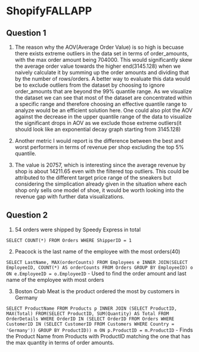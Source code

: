 # ShopifyFALLAPP

## Question 1
1. The reason why the AOV(Average Order Value) is so high is becuase there exists extreme outliers in the data set in terms of order_amounts, with the max order amount being 704000. This would significantly skew the average order value towards the higher end(3145.128) when we naively calculate it by summing up the order amounts and dividing that by the number of rows/orders. A better way to evaluate this data would be to exclude outliers from the dataset by choosing to ignore order_amounts that are beyond the 99% quantile range. As we visualize the dataset we can see that most of the dataset are concentrated within a specific range and therefore choosing an effective quantile range to analyze would be an efficient solution here. One could also plot the AOV against the decrease in the upper quantile range of the data to visualize the significant drops in AOV as we exclude those extreme outliers(it should look like an exponential decay graph starting from 3145.128)

2. Another metric I would report is the difference between the best and worst performers in terms of revenue per shop excluding the top 5% quantile.

3. The value is 20757, which is interesting since the average revenue by shop is about 14211.65 even with the filtered top outliers. This could be attributed to the different target price range of the sneakers but considering the simplication already given in the situation where each shop only sells one model of shoe, it would be worth looking into the revenue gap with further data visualizations.

## Question 2

1. 54 orders were shipped by Speedy Express in total 

`SELECT COUNT(*) FROM Orders WHERE ShipperID = 1`

2. Peacock is the last name of the employee with the most orders(40)

`SELECT LastName, MAX(orderCounts) FROM Employees e INNER JOIN(SELECT EmployeeID, COUNT(*) AS orderCounts FROM Orders GROUP BY EmployeeID) o ON e.EmployeeID = o.EmployeeID` - Used to find the order amount and last name of the employee with most orders

3. Boston Crab Meat is the product ordered the most by customers in Germany

`SELECT ProductName FROM Products p INNER JOIN (SELECT ProductID, MAX(Total) FROM(SELECT ProductID, SUM(Quantity) AS Total FROM OrderDetails WHERE OrderID IN (SELECT OrderID FROM Orders WHERE CustomerID IN (SELECT CustomerID FROM Customers WHERE Country = 'Germany')) GROUP BY ProductID)) m ON p.ProductID = m.ProductID` - Finds the Product Name from Products with ProductID matching the one that has the max quantity in terms of order amounts. 